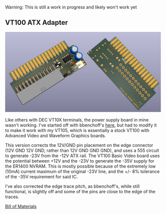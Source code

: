 Warning: This is still a work in progress and likely won't work yet

VT100 ATX Adapter
-----------------

![Board Render](adapter.jpg)

Like others with DEC VT10X terminals, the power supply board in mine
wasn't working. I've started off with bbenchoff's [here](https://github.com/bbenchoff/VT100Adapter),
but had to modify it to make it work with my VT105, which is essentially
a stock VT100 with Advanced Video and Waveform Graphics boards.

This version corrects the 12V/GND pin placement on the edge
connector (12V GND 12V GND, rather than 12V GND GND GND),
and uses a 555 circuit to generate -23V from the -12V ATX rail.
The VT100 Basic Video board uses the potential between +12V
and the -23V to generate the -35V supply for the ER1400
NVRAM. This is mostly possible because of the extremely low (10mA)
current maximum of the original -23V line, and the +/- 8%
tolerance of the -35V requirement for said IC.

I've also corrected the edge trace pitch, as bbenchoff's,
while still functional, is slightly off and some of the pins
are close to the edge of the traces.

[Bill of Materials](VT100_ATX_DCDC.csv)
